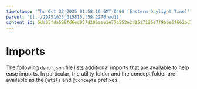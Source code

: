 ```yaml
---
timestamp: 'Thu Oct 23 2025 01:58:16 GMT-0400 (Eastern Daylight Time)'
parent: '[[../20251023_015816.f59f2278.md]]'
content_id: 5da05fda588fd6ed057d206aee1e77b552e2d2517126e7f9bee6f662bd7c0afe
---
```


# Imports

The following `deno.json` file lists additional imports that are available to help ease imports. In particular, the utility folder and the concept folder are available as the `@utils` and `@concepts` prefixes.
